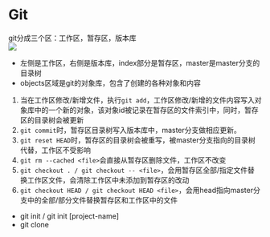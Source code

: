 # Git

git分成三个区：工作区，暂存区，版本库  
![](/note/2019-06-20-13-11-29.png)
* 左侧是工作区，右侧是版本库，index部分是暂存区，master是master分支的目录树
* objects区域是git的对象库，包含了创建的各种对象和内容  
1. 当在工作区修改/新增文件，执行`git add`，工作区修改/新增的文件内容写入对象库中的一个新的对象，该对象id被记录在暂存区的文件索引中，同时，暂存区的目录树会被更新
2. `git commit`时，暂存区目录树写入版本库中，master分支做相应更新。
3. `git reset HEAD`时，暂存区的目录树会被重写，被master分支指向的目录树代替，工作区不受影响
4. `git rm --cached <file>`会直接从暂存区删除文件，工作区不改变
5. `git checkout . / git checkout -- <file>`，会用暂存区全部/指定文件替换工作区文件，会清除工作区中未添加到暂存区的改动
6. `git checkout HEAD / git checkout HEAD <file>`，会用head指向master分支中的全部/部分文件替换暂存区和工作区中的文件


* git init / git init [project-name]
* git clone
